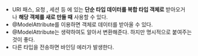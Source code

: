 - URI 패스, 요청 , 세션 등 에 있는 **단순 타입 데이터를 복합 타입 객체로** 받아오거나 **해당 객체를 새로 만들 때** 사용할 수 있다.
- @ModelAttribute를 이용하면 객체로 데이터를 받아올 수 있다.
- @ModelAttribute는 생략하여도 알아서 변환해준다. 하지만 명시적으로 붙여주는 것이 좋다.
- 다른 타입을 전송하면 바인딩 에러가 발생한다.